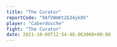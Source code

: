 ```yaml
---
title: "The Curator"
reportCode: "9AfVWmKt2b34yk8h"
player: "Caberdouche"
fight: "The Curator"
date: 2021-10-09T12:54:48.063000+00:00
---
```

